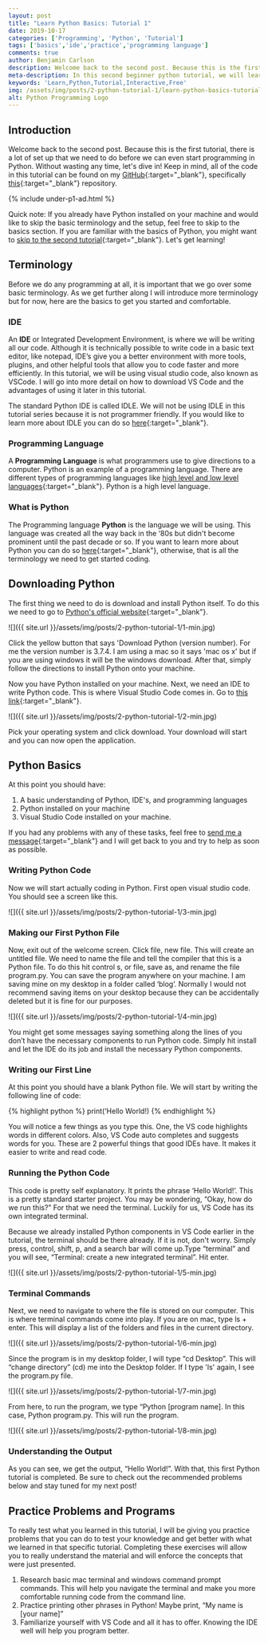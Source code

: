 ```yaml
---
layout: post
title: "Learn Python Basics: Tutorial 1"
date: 2019-10-17
categories: ['Programming', 'Python', 'Tutorial']
tags: ['basics','ide','practice','programming language']
comments: true
author: Benjamin Carlson
description: Welcome back to the second post. Because this is the first tutorial, there is a lot of set up that we need to do before we can even start programming in Python
meta-description: In this second beginner python tutorial, we will learn python environments, basic syntax, VSCode and much more.
keywords: 'Learn,Python,Tutorial,Interactive,Free'
img: /assets/img/posts/2-python-tutorial-1/learn-python-basics-tutorial1.png
alt: Python Programming Logo
---
```


## Introduction

Welcome back to the second post. Because this is the first tutorial, there is a lot of set up that we need to do before we can even start programming in Python. Without wasting any time, let's dive in! Keep in mind, all of the code in this tutorial can be found on my [GitHub](https://github.com/bjcarlson42){:target="_blank"}, specifically [this](https://github.com/bjcarlson42/blog-website-code){:target="_blank"} repository.

{% include under-p1-ad.html %}

Quick note: If you already have Python installed on your machine and would like to skip the basic terminology and the setup, feel free to skip to the basics section. If you are familiar with the basics of Python, you might want to [skip to the second tutorial](https://benjamincarlson.net/python/programming/tutorial/2019/11/20/learn-python-variables-comments-and-data-types-tutorial-2.html){:target="_blank"}. Let's get learning!

## Terminology

Before we do any programming at all, it is important that we go over some basic terminology. As we get further along I will introduce more terminology but for now, here are the basics to get you started and comfortable.

### IDE

An **IDE** or Integrated Development Environment, is where we will be writing all our code. Although it is technically possible to write code in a basic text editor, like notepad, IDE’s give you a better environment with more tools, plugins, and other helpful tools that allow you to code faster and more efficiently. In this tutorial, we will be using visual studio code, also known as VSCode. I will go into more detail on how to download VS Code and the advantages of using it later in this tutorial. 

The standard Python IDE is called IDLE. We will not be using IDLE in this tutorial series because it
is not programmer friendly. If you would like to learn more about IDLE you can do so [here](https://docs.python.org/3/library/idle.html){:target="_blank"}.

### Programming Language

A **Programming** **Language** is what programmers use to give directions to a computer. Python is an example of a programming language. There are different types of programming languages like [high level and low level languages](https://www.geeksforgeeks.org/difference-between-high-level-and-low-level-languages/){:target="_blank"}. Python is a high level language.

### What is Python

The Programming language **Python** is the language we will be using. This language was created all the way back in the ‘80s but didn't become prominent until the past decade or so. If you want to learn more about Python you can do so [here](https://www.w3schools.com/python/python_intro.asp){:target="_blank"}, otherwise, that is all the terminology we need to get started coding.

## Downloading Python

The first thing we need to do is download and install Python itself. To do this we need to go to 
[Python's official website](https://www.python.org/downloads/){:target="_blank"}.

<span class="blog-post-imbedded-img">
![]({{ site.url }}/assets/img/posts/2-python-tutorial-1/1-min.jpg) 
</span>

Click the yellow button that says 'Download Python (version number). For me the version number is 3.7.4. I am using a mac so it says 'mac os x' but if you are using windows it will be the windows download. After that, simply follow the directions to install Python onto your machine.

Now you have Python installed on your machine. Next, we need an IDE to write Python code. This is where Visual Studio Code comes in. Go to [this link](https://code.visualstudio.com/download){:target="_blank"}. 

<span class="blog-post-imbedded-img">
![]({{ site.url }}/assets/img/posts/2-python-tutorial-1/2-min.jpg) 
</span>

Pick your operating system and click download. Your download will start and you can now open the application.

## Python Basics

At this point you should have:

1. A basic understanding of Python, IDE's, and programming languages 
2. Python installed on your machine
3. Visual Studio Code installed on your machine. 

If you had any problems with any of these tasks, feel free to [send me a message](mailto:bjcarlson42@gmail.com){:target="_blank"} and I will get back to you and try to help as soon as possible.

### Writing Python Code

Now we will start actually coding in Python. First open visual studio code. You should see a screen like this.

<span class="blog-post-imbedded-img">
![]({{ site.url }}/assets/img/posts/2-python-tutorial-1/3-min.jpg) 
</span>

### Making our First Python File

Now, exit out of the welcome screen. Click file, new file. This will create an untitled file. We need to name the file and tell the compiler that this is a Python file. To do this hit control s, or file, save as, and rename the file program.py. You can save the program anywhere on your machine. I am saving mine on my desktop in a folder called ‘blog’. Normally I would not recommend saving items on your desktop because they can be accidentally deleted but it is fine for our purposes.

<span class="blog-post-imbedded-img">
![]({{ site.url }}/assets/img/posts/2-python-tutorial-1/4-min.jpg) 
</span>

You might get some messages saying something along the lines of you don’t have the necessary components to run Python code. Simply hit install and let the IDE do its job and install the necessary Python components.  

### Writing our First Line

At this point you should have a blank Python file. We will start by writing the following line of code:

<div class="shadow">
{% highlight python %}
print(‘Hello World!)
{% endhighlight %}
</div>

You will notice a few things as you type this. One, the VS code highlights words in different colors. Also, VS Code auto completes and suggests words for you. These are 2 powerful things that good IDEs have. It makes it easier to write and read code.

### Running the Python Code

This code is pretty self explanatory. It prints the phrase ‘Hello World!’. This is a pretty standard starter project. You may be wondering, “Okay, how do we run this?” For that we need the terminal. Luckily for us, VS Code has its own integrated terminal. 

Because we already installed Python components in VS Code earlier in the tutorial, the terminal should be there already. If it is not, don't worry. Simply press, control, shift, p, and a search bar will come up.Type “terminal” and you will see, “Terminal: create a new integrated terminal”. Hit enter. 

<span class="blog-post-imbedded-img">
![]({{ site.url }}/assets/img/posts/2-python-tutorial-1/5-min.jpg) 
</span>

### Terminal Commands

Next, we need to navigate to where the file is stored on our computer. This is where terminal commands come into play. If you are on mac, type ls + enter. This will display a list of the folders and files in the current directory.

<span class="blog-post-imbedded-img">
![]({{ site.url }}/assets/img/posts/2-python-tutorial-1/6-min.jpg) 
</span>

Since the program is in my desktop folder, I will type “cd Desktop”. This will “change directory” (cd) me into the Desktop folder. If I type 'ls' again, I see the program.py file.

<span class="blog-post-imbedded-img">
![]({{ site.url }}/assets/img/posts/2-python-tutorial-1/7-min.jpg) 
</span>

From here, to run the program, we type “Python [program name]. In this case, Python program.py. This will run the program.

<span class="blog-post-imbedded-img">
![]({{ site.url }}/assets/img/posts/2-python-tutorial-1/8-min.jpg) 
</span>

### Understanding the Output

As you can see, we get the output, “Hello World!”. With that, this first Python tutorial is completed. Be sure to check out the recommended problems below and stay tuned for my next post!

## Practice Problems and Programs

To really test what you learned in this tutorial, I will be giving you practice problems that you can do to test your knowledge and get better with what we learned in that specific tutorial. Completing these exercises will allow you to really understand the material and will enforce the concepts that were just presented.

1. Research basic mac terminal and windows command prompt commands. This will help you navigate the terminal and make you more comfortable running code from the command line.
2. Practice printing other phrases in Python! Maybe print, “My name is [your name]”
3. Familiarize yourself with VS Code and all it has to offer. Knowing the IDE well will help you program better.